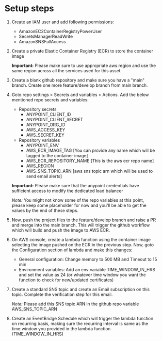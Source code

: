 # Setup steps

1. Create an IAM user and add following permissions:
    - AmazonEC2ContainerRegistryPowerUser
    - SecretsManagerReadWrite
    - AmazonSNSFullAccess

2. Create a private Elastic Container Registry (ECR) to store the container image
    
    **Important:** Please make sure to use appropriate aws region and use the same region across all the services used for this asset

3. Create a blank github repository and make sure you have a "main" branch. Create one more feature/develop branch from main branch.

4. Goto repo settings > Secrets and variables > Actions. Add the below mentioned repo secrets and variables:
    - Repository secrets
        - ANYPOINT_CLIENT_ID
        - ANYPOINT_CLIENT_SECRET
        - ANYPOINT_ORG_ID
        - AWS_ACCESS_KEY
        - AWS_SECRET_KEY
    - Repository variables
        - ANYPOINT_ENV
        - AWS_ECR_IMAGE_TAG        [You can provide any name which will be tagged to the container image]
        - AWS_ECR_REPOSITORY_NAME  [This is the aws ecr repo name]
        - AWS_REGION
        - AWS_SNS_TOPIC_ARN        [aws sns topic arn which will be used to send email alerts]

    **Important:** Please make sure that the anypoint credentials have sufficient access to modify the dedicated load balancer
    
    *Note:*  You might not know some of the repo variables at this point, please keep some placeholder for now and you'll be able to get the values by the end of these steps.

5. Now, push the project files to the feature/develop branch and raise a PR and merge into the main branch. This will trigger the github workflow which will build and push the image to AWS ECR.

6. On AWS console, create a lambda function using the container image selecting the image pushed on the ECR in the previous step. Now, goto the Configuration section of lambda and make this changes:
    - General configuration: Change memory to 500 MB and Timeout to 15 min
    - Environment variables: Add an env variable TIME_WINDOW_IN_HRS and set the value as 24 (or whatever time window you want the function to check for new/updated certificates)

7. Create a standard SNS topic and create an Email subscription on this topic. Complete the verification step for this email.
    
    *Note:* Please add this SNS topic ARN in the github repo variable AWS_SNS_TOPIC_ARN

8. Create an EventBridge Schedule which will trigger the lambda function on recurring basis, making sure the recurring interval is same as the time window you provided in the lambda function (TIME_WINDOW_IN_HRS)